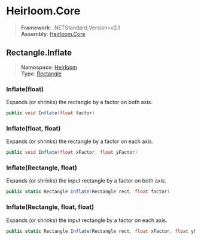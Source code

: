 # Heirloom.Core

> **Framework**: .NETStandard,Version=v2.1  
> **Assembly**: [Heirloom.Core][0]  

## Rectangle.Inflate

> **Namespace**: [Heirloom][0]  
> **Type**: [Rectangle][1]  

### Inflate(float)

Expands (or shrinks) the rectangle by a factor on both axis.

```cs
public void Inflate(float factor)
```

### Inflate(float, float)

Expands (or shrinks) the rectangle by a factor on each axis.

```cs
public void Inflate(float xFactor, float yFactor)
```

### Inflate(Rectangle, float)

Expands (or shrinks) the input rectangle by a factor on both axis.

```cs
public static Rectangle Inflate(Rectangle rect, float factor)
```

### Inflate(Rectangle, float, float)

Expands (or shrinks) the input rectangle by a factor on each axis.

```cs
public static Rectangle Inflate(Rectangle rect, float xFactor, float yFactor)
```

[0]: ../../../Heirloom.Core.md
[1]: ../Rectangle.md
